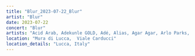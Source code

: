 ```yaml
---
title: "Blur_2023-07-22_Blur"
artist: "Blur"
date: 2023-07-22
concert: "Blur"
artists: "Acid Arab, Adekunle GOLD, Adé, Alias, Agar Agar, Arlo Parks, Self Esteem, Paul Weller, Alvvays, Airbourne, Alice Glass, The Selecter, Blur, Jockstrap, alt-J, Alex G, Baby Keem, Steve Davis, slowthai, 070 Shake, Alissic"
location: "Mura di Lucca,  Viale Carducci"
location_details: "Lucca, Italy"
---
```

